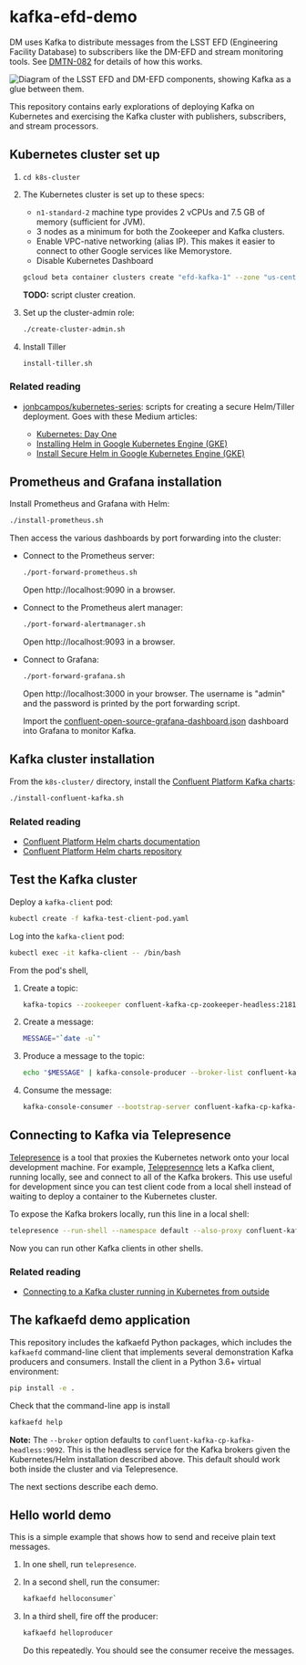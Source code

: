 # kafka-efd-demo

DM uses Kafka to distribute messages from the LSST EFD (Engineering Facility Database) to subscribers like the DM-EFD and stream monitoring tools.
See [DMTN-082](https://dmtn-082.lsst.io/) for details of how this works.

![Diagram of the LSST EFD and DM-EFD components, showing Kafka as a glue between them.](https://dmtn-082.lsst.io/_images/dm-efd-concept.png)

This repository contains early explorations of deploying Kafka on Kubernetes and exercising the Kafka cluster with publishers, subscribers, and stream processors.

## Kubernetes cluster set up

1. `cd k8s-cluster`

2. The Kubernetes cluster is set up to these specs:

   - `n1-standard-2` machine type provides 2 vCPUs and 7.5 GB of memory (sufficient for JVM).
   - 3 nodes as a minimum for both the Zookeeper and Kafka clusters.
   - Enable VPC-native networking (alias IP). This makes it easier to connect to other Google services like Memorystore.
   - Disable Kubernetes Dashboard

   ```bash
   gcloud beta container clusters create "efd-kafka-1" --zone "us-central1-a" --username "admin" --cluster-version "1.9.7-gke.6" --machine-type "n1-standard-2" --image-type "COS" --disk-type "pd-standard" --disk-size "100" --scopes "https://www.googleapis.com/auth/compute","https://www.googleapis.com/auth/devstorage.read_only","https://www.googleapis.com/auth/logging.write","https://www.googleapis.com/auth/monitoring","https://www.googleapis.com/auth/servicecontrol","https://www.googleapis.com/auth/service.management.readonly","https://www.googleapis.com/auth/trace.append" --num-nodes "3" --enable-cloud-logging --enable-cloud-monitoring --enable-ip-alias "110" --addons HorizontalPodAutoscaling,HttpLoadBalancing --enable-autoupgrade --enable-autorepair
   ```

   **TODO:** script cluster creation.

3. Set up the cluster-admin role:

   ```bash
   ./create-cluster-admin.sh
   ```

4. Install Tiller

   ```bash
   install-tiller.sh
   ```

### Related reading

- [jonbcampos/kubernetes-series](https://github.com/jonbcampos/kubernetes-series): scripts for creating a secure Helm/Tiller deployment. Goes with these Medium articles:

  - [Kubernetes: Day One](https://medium.com/google-cloud/kubernetes-day-one-30a80b5dcb29)
  - [Installing Helm in Google Kubernetes Engine (GKE)](https://medium.com/google-cloud/installing-helm-in-google-kubernetes-engine-7f07f43c536e)
  - [Install Secure Helm in Google Kubernetes Engine (GKE)](https://medium.com/google-cloud/install-secure-helm-in-gke-254d520061f7)

## Prometheus and Grafana installation

Install Prometheus and Grafana with Helm:

```bash
./install-prometheus.sh
```

Then access the various dashboards by port forwarding into the cluster:

- Connect to the Prometheus server:

  ```bash
  ./port-forward-prometheus.sh
  ```

  Open http://localhost:9090 in a browser.

- Connect to the Prometheus alert manager:

  ```bash
  ./port-forward-alertmanager.sh
  ```

  Open http://localhost:9093 in a browser.

- Connect to Grafana:

  ```bash
  ./port-forward-grafana.sh
  ```

  Open http://localhost:3000 in your browser.
  The username is "admin" and the password is printed by the port forwarding script.

  Import the [confluent-open-source-grafana-dashboard.json](https://github.com/confluentinc/cp-helm-charts/blob/700b4326352cf5220e66e6976064740b8c1976c7/grafana-dashboard/confluent-open-source-grafana-dashboard.json) dashboard into Grafana to monitor Kafka.

## Kafka cluster installation

From the `k8s-cluster/` directory, install the [Confluent Platform Kafka charts](https://github.com/confluentinc/cp-helm-charts):

```bash
./install-confluent-kafka.sh
```

### Related reading

- [Confluent Platform Helm charts documentation](https://docs.confluent.io/current/installation/installing_cp/cp-helm-charts/docs/index.html)
- [Confluent Platform Helm charts repository](https://github.com/confluentinc/cp-helm-charts)

## Test the Kafka cluster

Deploy a `kafka-client` pod:

```bash
kubectl create -f kafka-test-client-pod.yaml
```

Log into the `kafka-client` pod:

```bash
kubectl exec -it kafka-client -- /bin/bash
```

From the pod's shell,

1. Create a topic:

   ```bash
   kafka-topics --zookeeper confluent-kafka-cp-zookeeper-headless:2181 --topic confluent-kafka-topic --create --partitions 1 --replication-factor 1 --if-not-exists
   ```

2. Create a message:

   ```bash
   MESSAGE="`date -u`"
   ```

3. Produce a message to the topic:

   ```bash
   echo "$MESSAGE" | kafka-console-producer --broker-list confluent-kafka-cp-kafka-headless:9092 --topic confluent-kafka-topic
   ```

4. Consume the message:

   ```bash
   kafka-console-consumer --bootstrap-server confluent-kafka-cp-kafka-headless:9092 --topic confluent-kafka-topic --from-beginning --timeout-ms 2000 --max-messages 1 | grep "$MESSAGE"
   ```

## Connecting to Kafka via Telepresence

[Telepresence](https://www.telepresence.io) is a tool that proxies the Kubernetes network onto your local development machine.
For example, [Telepresennce](https://www.telepresence.io) lets a Kafka client, running locally, see and connect to all of the Kafka brokers.
This use useful for development since you can test client code from a local shell instead of waiting to deploy a container to the Kubernetes cluster.

To expose the Kafka brokers locally, run this line in a local shell:

```bash
telepresence --run-shell --namespace default --also-proxy confluent-kafka-cp-kafka-headless
```

Now you can run other Kafka clients in other shells.

### Related reading

- [Connecting to a Kafka cluster running in Kubernetes from outside](https://medium.com/@valercara/connecting-to-a-kafka-cluster-running-in-kubernetes-7601ae3a87d6)

## The kafkaefd demo application

This repository includes the kafkaefd Python packages, which includes the `kafkaefd` command-line client that implements several demonstration Kafka producers and consumers.
Install the client in a Python 3.6+ virtual environment:

```bash
pip install -e .
```

Check that the command-line app is install

```bash
kafkaefd help
```

**Note:** The `--broker` option defaults to `confluent-kafka-cp-kafka-headless:9092`.
This is the headless service for the Kafka brokers given the Kubernetes/Helm installation described above.
This default should work both inside the cluster and via Telepresence.

The next sections describe each demo.

## Hello world demo

This is a simple example that shows how to send and receive plain text messages.

1. In one shell, run `telepresence`.

2. In a second shell, run the consumer:

   ```bash
   kafkaefd helloconsumer`
   ```

3. In a third shell, fire off the producer:

   ```bash
   kafkaefd helloproducer
   ```

   Do this repeatedly.
   You should see the consumer receive the messages.

